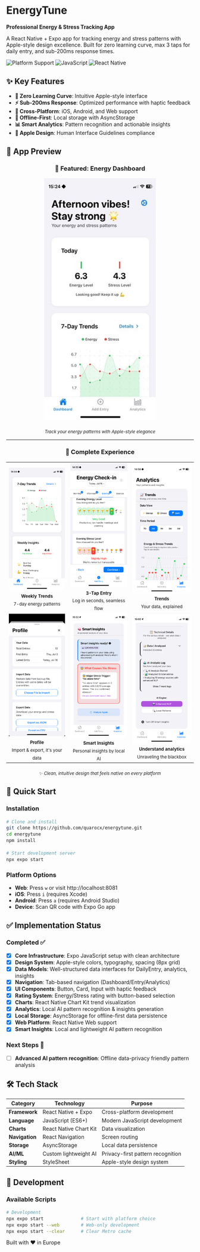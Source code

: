 # EnergyTune

**Professional Energy & Stress Tracking App**

A React Native + Expo app for tracking energy and stress patterns with Apple-style design excellence. Built for zero learning curve, max 3 taps for daily entry, and sub-200ms response times.

![Platform Support](https://img.shields.io/badge/platform-iOS%20%7C%20Android%20%7C%20Web-blue)
![JavaScript](https://img.shields.io/badge/JavaScript-ES6+-yellow)
![React Native](https://img.shields.io/badge/React%20Native-Expo%20SDK%2053-purple)

## ✨ Key Features

- **🚀 Zero Learning Curve**: Intuitive Apple-style interface
- **⚡ Sub-200ms Response**: Optimized performance with haptic feedback
- **📱 Cross-Platform**: iOS, Android, and Web support
- **🔄 Offline-First**: Local storage with AsyncStorage
- **📊 Smart Analytics**: Pattern recognition and actionable insights
- **🎨 Apple Design**: Human Interface Guidelines compliance

## 📱 App Preview

<div align="center">
  
### 🌟 Featured: Energy Dashboard
<img src="assets/screenshots/dashboard4.jpeg" width="300" alt="EnergyTune Dashboard - Your daily energy patterns at a glance">

<sub><em>Track your energy patterns with Apple-style elegance</em></sub>

---

### 📸 Complete Experience

<table align="center">
  <tr>
    <td align="center" width="200">
      <img src="assets/screenshots/dashboard2.PNG" width="160" alt="Weekly Overview">
      <br><sub><b>Weekly Trends</b><br>7-day energy patterns</sub>
    </td>
    <td align="center" width="200">
      <img src="assets/screenshots/checkin2.PNG" width="160" alt="Quick Check-in">
      <br><sub><b>3-Tap Entry</b><br>Log in seconds, seamless flow</sub>
    </td>
    <td align="center" width="200">
      <img src="assets/screenshots/analytics1.PNG" width="160" alt="AI Analytics">
      <br><sub><b>Trends</b><br>Your data, explained</sub>
    </td>
  </tr>
  <tr>
    <td align="center">
      <img src="assets/screenshots/settings1.PNG" width="160" alt="Settings">
      <br><sub><b>Profile</b><br>Import & export, it's your data</sub>
    </td>
    <td align="center">
      <img src="assets/screenshots/analytics5.PNG" width="160" alt="Profile">
      <br><sub><b>Smart Insights</b><br>Personal insights by local AI</sub>
    </td>
    <td align="center">
      <img src="assets/screenshots/analytics6.PNG" width="160" alt="Trends">
      <br><sub><b>Understand analytics</b><br>Unraveling the blackbox</sub>
    </td>
  </tr>
</table>

</div>

<div align="center">
  <sub>✨ <em>Clean, intuitive design that feels native on every platform</em></sub>
</div>

## 🚀 Quick Start

### Installation

```bash
# Clone and install
git clone https://github.com/quarocx/energytune.git
cd energytune
npm install

# Start development server
npx expo start
```

### Platform Options

- **Web**: Press `w` or visit http://localhost:8081
- **iOS**: Press `i` (requires Xcode)
- **Android**: Press `a` (requires Android Studio)
- **Device**: Scan QR code with Expo Go app

## ✅ Implementation Status

### Completed ✅

- [x] **Core Infrastructure**: Expo JavaScript setup with clean architecture
- [x] **Design System**: Apple-style colors, typography, spacing (8px grid)
- [x] **Data Models**: Well-structured data interfaces for DailyEntry, analytics, insights
- [x] **Navigation**: Tab-based navigation (Dashboard/Entry/Analytics)
- [x] **UI Components**: Button, Card, Input with haptic feedback
- [x] **Rating System**: Energy/Stress rating with button-based selection
- [x] **Charts**: React Native Chart Kit trend visualization
- [x] **Analytics**: Local AI pattern recognition & insights generation
- [x] **Local Storage**: AsyncStorage for offline-first data persistence
- [x] **Web Platform**: React Native Web support
- [x] **Smart Insights**: Local and lightweight AI pattern recognition

### Next Steps 🔄

- [ ] **Advanced AI pattern recognition**: Offline data-privacy friendly pattern analysis

## 🛠️ Tech Stack

| Category       | Technology             | Purpose                           |
| -------------- | ---------------------- | --------------------------------- |
| **Framework**  | React Native + Expo    | Cross-platform development        |
| **Language**   | JavaScript (ES6+)      | Modern JavaScript development     |
| **Charts**     | React Native Chart Kit | Data visualization                |
| **Navigation** | React Navigation       | Screen routing                    |
| **Storage**    | AsyncStorage           | Local data persistence            |
| **AI/ML**      | Custom lightweight AI  | Privacy-first pattern recognition |
| **Styling**    | StyleSheet             | Apple-style design system         |

## 🔧 Development

### Available Scripts

```bash
# Development
npx expo start              # Start with platform choice
npx expo start --web        # Web-only development
npx expo start --clear      # Clear Metro cache
```

Built with ❤️ in Europe
